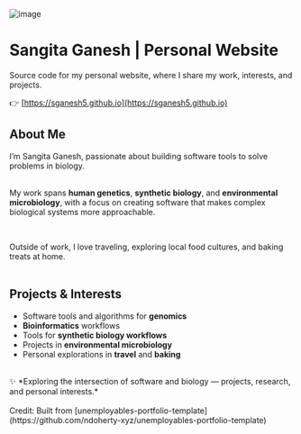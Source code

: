 ![image](https://user-images.githubusercontent.com/103902448/164163511-37d22660-905c-4355-a6f4-91c6eee2d1a4.png)
# Sangita Ganesh | Personal Website

Source code for my personal website, where I share my work, interests, and projects.
<br />

👉 [https://sganesh5.github.io](https://sganesh5.github.io)

## About Me

I’m Sangita Ganesh, passionate about building software tools to solve problems in biology.  
<br />

My work spans **human genetics**, **synthetic biology**, and **environmental microbiology**, with a focus on creating software that makes complex biological systems more approachable.

<br />

Outside of work, I love traveling, exploring local food cultures, and baking treats at home.  
<br />

## Projects & Interests
- Software tools and algorithms for **genomics**
- **Bioinformatics** workflows
- Tools for **synthetic biology workflows**
- Projects in **environmental microbiology**
- Personal explorations in **travel** and **baking**

<br />
✨ *Exploring the intersection of software and biology — projects, research, and personal interests.*  
<br /><br />
Credit: Built from [unemployables-portfolio-template](https://github.com/ndoherty-xyz/unemployables-portfolio-template)
<br />